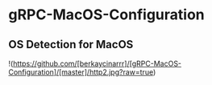 # gRPC-MacOS-Configuration
## OS Detection for MacOS
!(https://github.com/[berkaycinarrr]/[gRPC-MacOS-Configuration]/[master]/http2.jpg?raw=true)